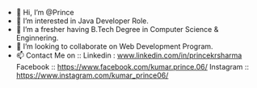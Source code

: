 - 👋 Hi, I’m @Prince
- 👀 I’m interested in Java Developer Role.
- 🌱 I’m a fresher having B.Tech Degree in Computer Science & Enginnering.
- 💞️ I’m looking to collaborate on Web Development Program.
- 📫 Contact Me on :: Linkedin : www.linkedin.com/in/princekrsharma  Facebook :: https://www.facebook.com/kumar.prince.06/  Instagram :: https://www.instagram.com/kumar_prince06/

<!---
kumarprince06/kumarprince06 is a ✨ special ✨ repository because its `README.md` (this file) appears on your GitHub profile.
You can click the Preview link to take a look at your changes.
--->
